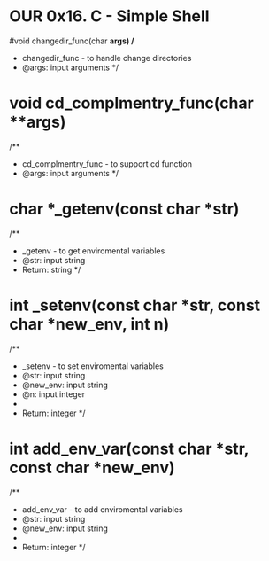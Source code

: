 # OUR 0x16. C - Simple Shell
#void changedir_func(char **args)
/**
 * changedir_func - to handle change directories
 * @args: input arguments
 */
# void cd_complmentry_func(char **args)
/**
 * cd_complmentry_func - to support cd function
 * @args: input arguments
 */
# char *_getenv(const char *str)
/**
 * _getenv - to get enviromental variables
 * @str: input string
 * Return: string
*/
# int _setenv(const char *str, const char *new_env, int n)
/**
 * _setenv - to set enviromental variables
 * @str: input string
 * @new_env: input string
 * @n: input integer
 *
 * Return: integer
 */
# int add_env_var(const char *str, const char *new_env)
/**
 * add_env_var - to add enviromental variables
 * @str: input string
 * @new_env: input string
 *
 * Return: integer
 */

